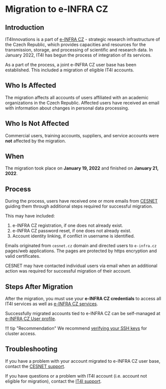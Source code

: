 # Migration to e-INFRA CZ

## Introduction

IT4Innovations is a part of [e-INFRA CZ][1] - strategic research infrastructure of the Czech Republic, which provides capacities and resources for the transmission, storage, and processing of scientific and research data. In January 2022, IT4I has begun the process of integration of its services.

As a part of the process, a joint e-INFRA CZ user base has been established. This included a migration of eligible IT4I accounts.

## Who Is Affected

The migration affects all accounts of users affiliated with an academic organizations in the Czech Republic. Affected users have received an email with information about changes in personal data processing.

## Who Is Not Affected

Commercial users, training accounts, suppliers, and service accounts were **not** affected by the migration.

## When

The migration took place on **January 19, 2022** and finished on **January 21, 2022**.

## Process

During the process, users have received one or more emails from [CESNET][3] guiding them through additional steps required for successful migration.

This may have included:

1. e-INFRA CZ registration, if one does not already exist.
2. e-INFRA CZ password reset, if one does not already exist.
3. Account identity linking, if conflict in username is identified.

Emails originated from `cesnet.cz` domain and directed users to `e-infra.cz` pages/web applications.
The pages are protected by https encryption and valid certificates.

CESNET may have contacted individual users via email when an additional action was required for successful migration of their account.

## Steps After Migration

After the migration, you must use your **e-INFRA CZ credentials** to access all IT4I services as well as [e-INFRA CZ services][5].

Successfully migrated accounts tied to e-INFRA CZ can be self-managed at [e-INFRA CZ User profile][4].

!!! tip "Recommendation"
    We recommend [verifying your SSH keys][6] for cluster access.

## Troubleshooting

If you have a problem with your account migrated to e-INFRA CZ user base, contact the [CESNET support][7].

If you have questions or a problem with IT4I account (i.e. account not eligible for migration), contact the [IT4I support][2].

[1]: https://www.e-infra.cz/en
[2]: mailto:support@it4i.cz
[3]: https://www.cesnet.cz/?lang=en
[4]: https://profile.e-infra.cz/
[5]: https://www.e-infra.cz/en/services
[6]: https://profile.e-infra.cz/profile/settings/sshKeys
[7]: mailto:support@cesnet.cz
